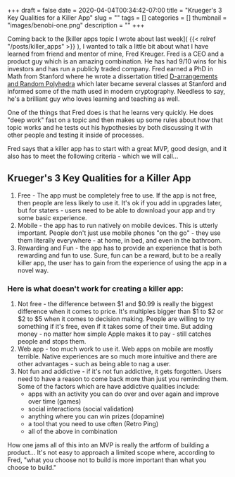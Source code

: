 +++ 
draft = false
date = 2020-04-04T00:34:42-07:00
title = "Krueger's 3 Key Qualities for a Killer App"
slug = "" 
tags = []
categories = []
thumbnail = "images/benobi-one.png"
description = ""
+++

Coming back to the [killer apps topic I wrote about last week]( {{< relref "/posts/killer_apps" >}} ), I wanted to talk a little bit about what I have learned from friend and mentor of mine, Fred Kreuger. Fred is a CEO and a product guy which is an amazing combination.  He has had 9/10 wins for his investors and has run a publicly traded company. Fred earned a PhD in Math from Stanford where he wrote a dissertation titled [D-arrangements and Random Polyhedra](https://books.google.com/books/about/D_arrangements_and_Random_Polyhedra.html?id=SC-yHwAACAAJ) which later became several classes at Stanford and informed some of the math used in modern cryptography. Needless to say, he's a brilliant guy who loves learning and teaching as well.

One of the things that Fred does is that he learns very quickly. He does "deep work" fast on a topic and then makes up some rules about how that topic works and he tests out his hypothesies by both discussing it with other people and testing it inside of processes. 

Fred says that a killer app has to start with a great MVP, good design, and it also has to meet the following criteria - which we will call... 

## Krueger's 3 Key Qualities for a Killer App

1. Free - The app must be completely free to use. If the app is not free, then people are less likely to use it. It's ok if you add in upgrades later, but for staters - users need to be able to download your app and try some basic experience.
2. Mobile - the app has to run natively on mobile devices. This is utterly important. People don't just use mobile phones "on the go" - they use them literally everywhere - at home, in bed, and even in the bathroom.
3. Rewarding and Fun - the app has to provide an experience that is both rewarding and fun to use. Sure, fun can be a reward, but to be a really killer app, the user has to gain from the experience of using the app in a novel way. 

### Here is what doesn't work for creating a killer app:

1. Not free - the difference between $1 and $0.99 is really the biggest difference when it comes to price. It's multiples bigger than $1 to $2 or $2 to $5 when it comes to decision making. People are willing to try something if it's free, even if it takes some of their time. But adding money - no matter how simple Apple makes it to pay - still catches people and stops them. 
2. Web app - too much work to use it. Web apps on mobile are mostly terrible. Native experiences are so much more intuitive and there are other advantages - such as being able to nag a user.
3. Not fun and addictive - if it's not fun addictive, it gets forgotten. Users need to have a reason to come back more than just you reminding them. Some of the factors which are have addictive qualities include: 
   * apps with an activity you can do over and over again and improve over time (games)
   * social interactions (social validation) 
   * anything where you can win prizes (dopamine)
   * a tool that you need to use often (Retro Ping)
   * all of the above in combination

How one jams all of this into an MVP is really the artform of building a product... It's not easy to approach a limited scope where, according to Fred, "what you choose not to build is more important than what you choose to build." 